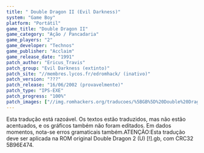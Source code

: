 ```yaml
---
title: " Double Dragon II (Evil Darkness)"
system: "Game Boy"
platform: "Portátil"
game_title: "Double Dragon II"
game_category: "Ação / Pancadaria"
game_players: "2"
game_developer: "Technos"
game_publisher: "Acclaim"
game_release_date: "1991"
patch_author: "Ericus_Travis"
patch_group: "Evil Darkness (extinto)"
patch_site: "//membres.lycos.fr/edromhack/ (inativo)"
patch_version: "???"
patch_release: "16/06/2002 (provavelmente)"
patch_type: "IPS-EXE"
patch_progress: "100%"
patch_images: ["//img.romhackers.org/traducoes/%5BGB%5D%20Double%20Dragon%202%20-%20Evil%20Darkness%20-%2001.png","//img.romhackers.org/traducoes/%5BGB%5D%20Double%20Dragon%202%20-%20Evil%20Darkness%20-%2002.png","//img.romhackers.org/traducoes/%5BGB%5D%20Double%20Dragon%202%20-%20Evil%20Darkness%20-%2003.png"]
---
```

Esta tradução está razoável. Os textos estão traduzidos, mas não estão acentuados, e os gráficos também não foram editados. Em dados momentos, nota-se erros gramaticais também.ATENÇÃO:Esta tradução deve ser aplicada  na ROM original Double Dragon 2 (U) [!].gb, com  CRC32 5B96E474.